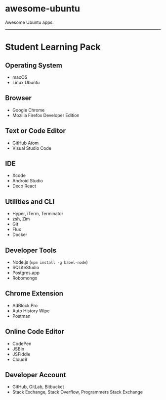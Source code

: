 # awesome-ubuntu

Awesome Ubuntu apps.

--------------------------------------------------------------------------------

# Student Learning Pack

## Operating System

- macOS
- Linux Ubuntu

## Browser

- Google Chrome
- Mozilla Firefox Developer Edition

## Text or Code Editor

- GitHub Atom
- Visual Studio Code

## IDE

- Xcode
- Android Studio
- Deco React

## Utilities and CLI

- Hyper, iTerm, Terminator
- zsh, Zim
- Git
- Flux
- Docker

## Developer Tools

- Node.js (`npm install -g babel-node`)
- SQLiteStudio
- Postgres.app
- Robomongo

## Chrome Extension

- AdBlock Pro
- Auto History Wipe
- Postman

## Online Code Editor

- CodePen
- JSBin
- JSFiddle
- Cloud9

## Developer Account

- GitHub, GitLab, Bitbucket
- Stack Exchange, Stack Overflow, Programmers Stack Exchange
